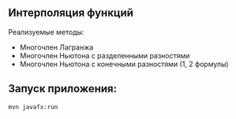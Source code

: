 ## Интерполяция функций
Реализуемые методы: 

- Многочлен Лагранжа
- Многочлен Ньютона с разделенными разностями
- Многочлен Ньютона с конечными разностями (1, 2 формулы)

## Запуск приложения:
```
mvn javafx:run
```

